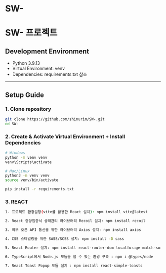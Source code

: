 # SW-

# SW- 프로젝트

## Development Environment
- Python 3.9.13
- Virtual Environment: venv
- Dependencies: requirements.txt 참조

---

## Setup Guide

### 1. Clone repository
```bash
git clone https://github.com/shinurim/SW-.git
cd SW-

```
### 2. Create & Activate Virtual Environment + Install Dependencies
```bash
# Windows
python -m venv venv
venv\Scripts\activate

# Mac/Linux
python3 -m venv venv
source venv/bin/activate

pip install -r requirements.txt
```
### 3. REACT
```bash
1. 프로젝트 환경설정(vite를 활용한 React 설치): npm install vite@latest

2. React 중앙집중식 상태관리 라이브러리 Recoil 설치: npm install recoil

3. 외부 오픈 API 통신을 위한 라이브러리 Axios 설치: npm install axios

4. CSS 스타일링을 위한 SASS/SCSS 설치: npm install -D sass

5. React Router 설치: npm install react-router-dom localforage match-sorter sort-by

6. TypeScript에서 Node.js 모듈을 쓸 수 있는 환경 구축 : npm i @types/node

7. React Toast Popup 모듈 설치 : npm install react-simple-toasts
```
